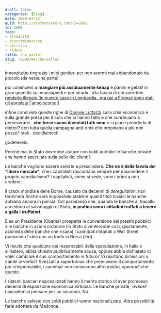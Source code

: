 ```yaml
---
draft: false
categories: [blog]
date: 2009-04-22
guid: http://stefanocecere.com/?p=1688
id: 1688
tags:
- attualità
- discriminazione
- politica
- ridere
title: che palle!
slug: /2009/04/che-palle/
---
```


innanzitutto ringrazio i miei genitori per non avermi mai abbandonato da piccolo (da nessuna parte)

poi comincerò a **mangiare più assiduamente kebap** e panini e gelati! in gran quantità sui marciapiedi e per strada.. alla faccia di chi vorrebbe [renderlo illegale (in questo caso in Lombardia.. ma qui a Firenze sono stati gli apripista l'anno scorso!)](http://www.corriere.it/cronache/09_aprile_22/lombardia_legge_kebab_damico_e8e858b2-2f00-11de-89c1-00144f02aabc.shtml)

infine condivido queste righe di [Daniele Luttazzi](http://news.danieleluttazzi.it/node/378) sulla crisi economica e sulla grande presa per il culo che ci hanno fatto e che conrinuano a perseverarci.. **che forse siamo diventati tutti omo** e ci piace prenderlo di dietro!? con tutta quella campagna anti-omo che propinano a più non posso? mah.. decidiamoci!

godetevelo:

Perché mai lo Stato dovrebbe aiutare con soldi pubblici le banche private che hanno speculato sulla pelle dei clienti?

Le banche vogliono essere salvate a prescindere. **Che ne è della favola del “libero mercato”**, che i capitalisti raccontano sempre per nascondere il proprio cannibalismo? I capitalisti, come si vede, sono i primi a non crederci.

Il crack mondiale delle Borse, causato da decenni di _deregulation_, non terminerà finchè sarà impossibile stabilire quanti titoli tossici le banche abbiano ancora in pancia. Col paradosso che, quando le banche al tracollo accedono al salvataggio di Stato, **in pratica sono i cittadini truffati a tenere a galla i truffatori**.

E se un Presidente (Obama) prospetta la conversione dei prestiti pubblici alle banche in azioni ordinarie (lo Stato diventerebbe così, giustamente, azionista delle banche che risana) i cannibali rintanati a Wall Street puniscono l’idea con un tonfo in Borsa (ieri).

Vi risulta che qualcuno dei responsabili della speculazione, in Italia o all’estero, abbia chiesto pubblicamente scusa, oppure abbia dichiarato di voler cambiare il suo comportamento in futuro? Vi risultano dimissioni o cambi ai vertici? Svezzati a _superbonus_ che premiavano il comportamento più irresponsabile, i cannibali non conoscono altro _modus operandi_ che questo.

I sistemi bancari nazionalizzati hanno il merito storico di aver promosso decenni di espansione economica virtuosa. Le banche private, invece? Lasciatemici pensare per un secondo. No.

Le banche salvate con soldi pubblici vanno nazionalizzate. Altra possibilità: farle adottare da Madonna.